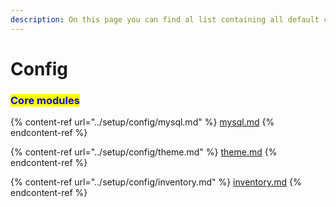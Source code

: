 ```yaml
---
description: On this page you can find al list containing all default config files.
---
```


# Config

### <mark style="color:blue;">Core modules</mark>

{% content-ref url="../setup/config/mysql.md" %}
[mysql.md](../setup/config/mysql.md)
{% endcontent-ref %}

{% content-ref url="../setup/config/theme.md" %}
[theme.md](../setup/config/theme.md)
{% endcontent-ref %}

{% content-ref url="../setup/config/inventory.md" %}
[inventory.md](../setup/config/inventory.md)
{% endcontent-ref %}

